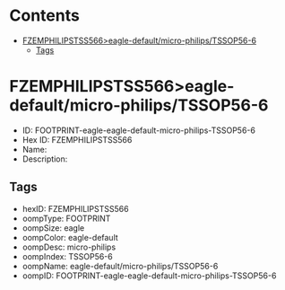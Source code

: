 



Contents
========

* [FZEMPHILIPSTSS566>eagle-default/micro-philips/TSSOP56-6](#fzemphilipstss566eagle-defaultmicro-philipstssop56-6)
	* [Tags](#tags)

# FZEMPHILIPSTSS566>eagle-default/micro-philips/TSSOP56-6

- ID: FOOTPRINT-eagle-eagle-default-micro-philips-TSSOP56-6
- Hex ID: FZEMPHILIPSTSS566
- Name: 
- Description: 

## Tags

- hexID: FZEMPHILIPSTSS566
- oompType: FOOTPRINT
- oompSize: eagle
- oompColor: eagle-default
- oompDesc: micro-philips
- oompIndex: TSSOP56-6
- oompName: eagle-default/micro-philips/TSSOP56-6
- oompID: FOOTPRINT-eagle-eagle-default-micro-philips-TSSOP56-6
